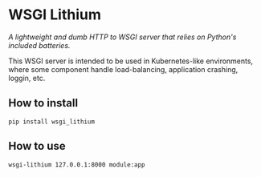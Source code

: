 # WSGI Lithium

*A lightweight and dumb HTTP to WSGI server that relies on Python's included batteries.*

This WSGI server is intended to be used in Kubernetes-like environments, where some component handle load-balancing, application crashing, loggin, etc.

## How to install

`pip install wsgi_lithium`

## How to use

`wsgi-lithium 127.0.0.1:8000 module:app`
